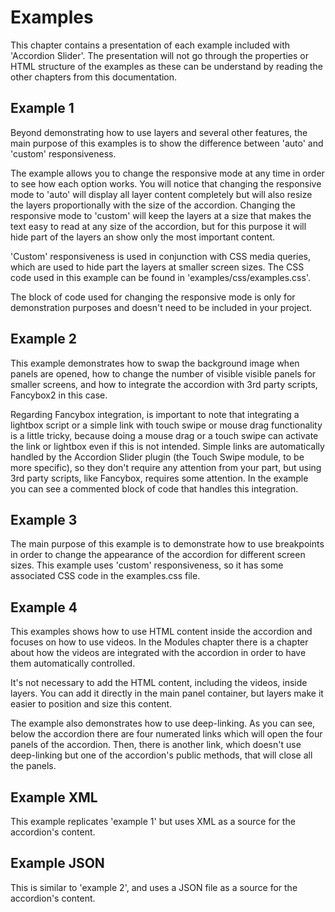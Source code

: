 # Examples #

This chapter contains a presentation of each example included with 'Accordion Slider'. The presentation will not go through the properties or HTML structure of the examples as these can be understand by reading the other chapters from this documentation.

## Example 1 ##

Beyond demonstrating how to use layers and several other features, the main purpose of this examples is to show the difference between 'auto' and 'custom' responsiveness. 

The example allows you to change the responsive mode at any time in order to see how each option works. You will notice that changing the responsive mode to 'auto' will display all layer content completely but will also resize the layers proportionally with the size of the accordion. Changing the responsive mode to 'custom' will keep the layers at a size that makes the text easy to read at any size of the accordion, but for this purpose it will hide part of the layers an show only the most important content.

'Custom' responsiveness is used in conjunction with CSS media queries, which are used to hide part the layers at smaller screen sizes. The CSS code used in this example can be found in 'examples/css/examples.css'.

The block of code used for changing the responsive mode is only for demonstration purposes and doesn't need to be included in your project.

## Example 2 ##

This example demonstrates how to swap the background image when panels are opened, how to change the number of visible visible panels for smaller screens, and how to integrate the accordion with 3rd party scripts, Fancybox2 in this case.

Regarding Fancybox integration, is important to note that integrating a lightbox script or a simple link with touch swipe or mouse drag functionality is a little tricky, because doing a mouse drag or a touch swipe can activate the link or lightbox even if this is not intended. Simple links are automatically handled by the Accordion Slider plugin (the Touch Swipe module, to be more specific), so they don't require any attention from your part, but using 3rd party scripts, like Fancybox, requires some attention. In the example you can see a commented block of code that handles this integration.

## Example 3 ##

The main purpose of this example is to demonstrate how to use breakpoints in order to change the appearance of the accordion for different screen sizes. This example uses 'custom' responsiveness, so it has some associated CSS code in the examples.css file.

## Example 4 ##

This examples shows how to use HTML content inside the accordion and focuses on how to use videos. In the Modules chapter there is a chapter about how the videos are integrated with the accordion in order to have them automatically controlled.

It's not necessary to add the HTML content, including the videos, inside layers. You can add it directly in the main panel container, but layers make it easier to position and size this content.

The example also demonstrates how to use deep-linking. As you can see, below the accordion there are four numerated links which will open the four panels of the accordion. Then, there is another link, which doesn't use deep-linking but one of the accordion's public methods, that will close all the panels.

## Example XML ##

This example replicates 'example 1' but uses XML as a source for the accordion's content.

## Example JSON ##

This is similar to 'example 2', and uses a JSON file as a source for the accordion's content.